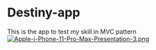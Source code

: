 # Destiny-app

This is the app to test my skill in MVC pattern 
[![Apple-i-Phone-11-Pro-Max-Presentation-3.png](https://i.postimg.cc/tCK6NqcS/Apple-i-Phone-11-Pro-Max-Presentation-3.png)](https://postimg.cc/BXCtq04H)
